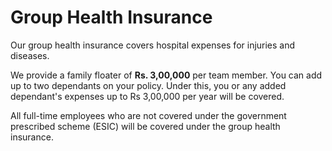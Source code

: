 # Group Health Insurance

Our group health insurance covers hospital expenses for injuries and diseases.&#x20;

We provide a family floater of **Rs. 3,00,000** per team member. You can add up to two dependants on your policy. Under this, you or any added dependant's expenses up to Rs 3,00,000 per year will be covered.

All full-time employees who are not covered under the government prescribed scheme (ESIC) will be covered under the group health insurance.&#x20;
